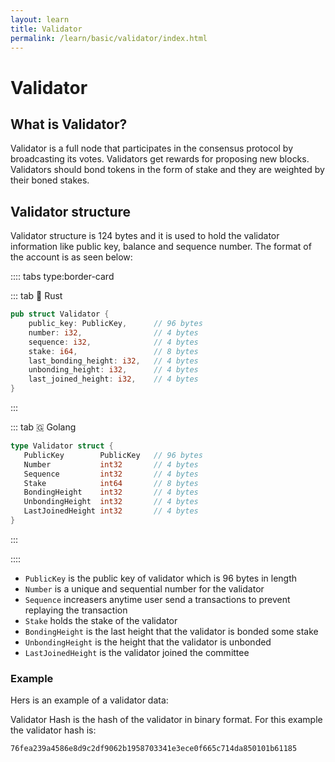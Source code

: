 ```yaml
---
layout: learn
title: Validator
permalink: /learn/basic/validator/index.html
---
```



# Validator

## What is Validator?

Validator is a full node that participates in the consensus protocol by broadcasting its votes.
Validators get rewards for proposing new blocks. Validators should bond tokens in the form of stake
and they are weighted by their boned stakes.

## Validator structure

Validator structure is 124 bytes and it is used to hold the validator information like public key,
balance and sequence number. The format of the account is as seen below:

:::: tabs type:border-card

::: tab 🦀 Rust

```rust
pub struct Validator {
    public_key: PublicKey,      // 96 bytes
    number: i32,                // 4 bytes
    sequence: i32,              // 4 bytes
    stake: i64,                 // 8 bytes
    last_bonding_height: i32,   // 4 bytes
    unbonding_height: i32,      // 4 bytes
    last_joined_height: i32,    // 4 bytes
}
```

:::

::: tab 🇬 Golang

```go
type Validator struct {
   PublicKey        PublicKey   // 96 bytes
   Number           int32       // 4 bytes
   Sequence         int32       // 4 bytes
   Stake            int64       // 8 bytes
   BondingHeight    int32       // 4 bytes
   UnbondingHeight  int32       // 4 bytes
   LastJoinedHeight int32       // 4 bytes
}
```

:::

::::

- `PublicKey` is the public key of validator which is 96 bytes in length
- `Number` is a unique and sequential number for the validator
- `Sequence` increasers anytime user send a transactions to prevent replaying the transaction
- `Stake` holds the stake of the validator
- `BondingHeight` is the last height that the validator is bonded some stake
- `UnbondingHeight` is the height that the validator is unbonded
- `LastJoinedHeight` is the validator joined the committee

### Example

Hers is an example of a validator data:

<hexdump bytes="95167c2a0d86ec360407bce89b304616e1d0f83dbc200642abea8405e1838312fb8290b1230ebe4369cf1b7f556906c610ae92bcee544a1af79e259996e368b14851a1f8844274690b10df983bc2776ab10cc37e49e175bc7ae17ac919b8c34c01000000020000000300000000000000040000000500000006000000" />

Validator Hash is the hash of the validator in binary format. For this example the validator hash
is:

```
76fea239a4586e8d9c2df9062b1958703341e3ece0f665c714da850101b61185
```
